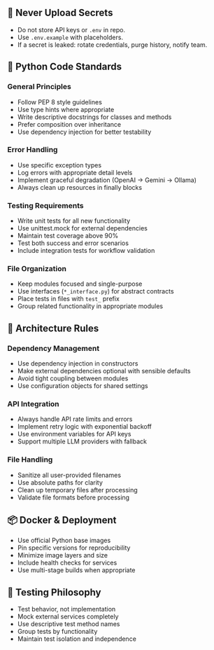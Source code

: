 ## 🚨 Never Upload Secrets

- Do not store API keys or `.env` in repo.
- Use `.env.example` with placeholders.
- If a secret is leaked: rotate credentials, purge history, notify team.

## 🐍 Python Code Standards

### General Principles
- Follow PEP 8 style guidelines
- Use type hints where appropriate
- Write descriptive docstrings for classes and methods
- Prefer composition over inheritance
- Use dependency injection for better testability

### Error Handling
- Use specific exception types
- Log errors with appropriate detail levels
- Implement graceful degradation (OpenAI → Gemini → Ollama)
- Always clean up resources in finally blocks

### Testing Requirements
- Write unit tests for all new functionality
- Use unittest.mock for external dependencies
- Maintain test coverage above 90%
- Test both success and error scenarios
- Include integration tests for workflow validation

### File Organization
- Keep modules focused and single-purpose
- Use interfaces (`*_interface.py`) for abstract contracts
- Place tests in files with `test_` prefix
- Group related functionality in appropriate modules

## 🔧 Architecture Rules

### Dependency Management
- Use dependency injection in constructors
- Make external dependencies optional with sensible defaults
- Avoid tight coupling between modules
- Use configuration objects for shared settings

### API Integration
- Always handle API rate limits and errors
- Implement retry logic with exponential backoff
- Use environment variables for API keys
- Support multiple LLM providers with fallback

### File Handling
- Sanitize all user-provided filenames
- Use absolute paths for clarity
- Clean up temporary files after processing
- Validate file formats before processing

## 📦 Docker & Deployment

- Use official Python base images
- Pin specific versions for reproducibility
- Minimize image layers and size
- Include health checks for services
- Use multi-stage builds when appropriate

## 🧪 Testing Philosophy

- Test behavior, not implementation
- Mock external services completely
- Use descriptive test method names
- Group tests by functionality
- Maintain test isolation and independence
